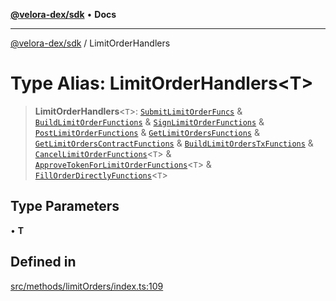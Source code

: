 [**@velora-dex/sdk**](../README.md) • **Docs**

***

[@velora-dex/sdk](../globals.md) / LimitOrderHandlers

# Type Alias: LimitOrderHandlers\<T\>

> **LimitOrderHandlers**\<`T`\>: [`SubmitLimitOrderFuncs`](SubmitLimitOrderFuncs.md) & [`BuildLimitOrderFunctions`](BuildLimitOrderFunctions.md) & [`SignLimitOrderFunctions`](SignLimitOrderFunctions.md) & [`PostLimitOrderFunctions`](PostLimitOrderFunctions.md) & [`GetLimitOrdersFunctions`](GetLimitOrdersFunctions.md) & [`GetLimitOrdersContractFunctions`](GetLimitOrdersContractFunctions.md) & [`BuildLimitOrdersTxFunctions`](BuildLimitOrdersTxFunctions.md) & [`CancelLimitOrderFunctions`](CancelLimitOrderFunctions.md)\<`T`\> & [`ApproveTokenForLimitOrderFunctions`](ApproveTokenForLimitOrderFunctions.md)\<`T`\> & [`FillOrderDirectlyFunctions`](FillOrderDirectlyFunctions.md)\<`T`\>

## Type Parameters

• **T**

## Defined in

[src/methods/limitOrders/index.ts:109](https://github.com/VeloraDEX/sdk/blob/feat/extend_delta_orders_filtering/src/methods/limitOrders/index.ts#L109)
